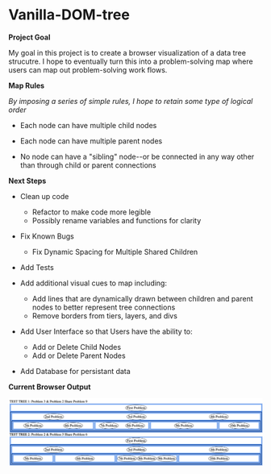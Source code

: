 # Vanilla-DOM-tree


**Project Goal**

My goal in this project is to create a browser visualization of a data tree strucutre.  I hope to eventually turn this into a problem-solving map where users can map out problem-solving work flows.


**Map Rules**

*By imposing a series of simple rules, I hope to retain some type of logical order*

* Each node can have multiple child nodes

* Each node can have multiple parent nodes

* No node can have a "sibling" node--or be connected in any way other than through child or parent connections


**Next Steps**

* Clean up code
  * Refactor to make code more legible
  * Possibly rename variables and functions for clarity

* Fix Known Bugs
  * Fix Dynamic Spacing for Multiple Shared Children

* Add Tests

* Add additional visual cues to map including:
   * Add lines that are dynamically drawn between children and parent nodes to better represent tree connections
   * Remove borders from tiers, layers, and divs

* Add User Interface so that Users have the ability to:
  * Add or Delete Child Nodes
  * Add or Delete Parent Nodes

* Add Database for persistant data


**Current Browser Output**

![](/Current_Output.png?raw=true "Title")
